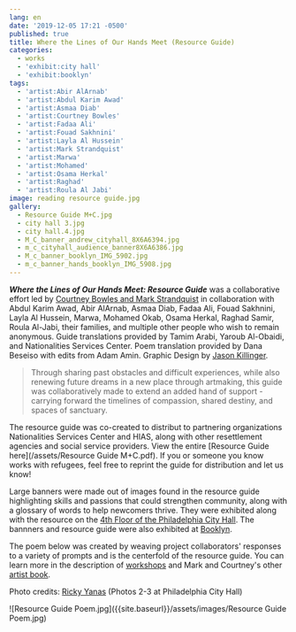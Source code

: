 ```yaml
---
lang: en
date: '2019-12-05 17:21 -0500'
published: true
title: Where the Lines of Our Hands Meet (Resource Guide)
categories:
  - works
  - 'exhibit:city hall'
  - 'exhibit:booklyn'
tags:
  - 'artist:Abir AlArnab'
  - 'artist:Abdul Karim Awad'
  - 'artist:Asmaa Diab'
  - 'artist:Courtney Bowles'
  - 'artist:Fadaa Ali'
  - 'artist:Fouad Sakhnini'
  - 'artist:Layla Al Hussein'
  - 'artist:Mark Strandquist'
  - 'artist:Marwa'
  - 'artist:Mohamed'
  - 'artist:Osama Herkal'
  - 'artist:Raghad'
  - 'artist:Roula Al Jabi'
image: reading resource guide.jpg
gallery:
  - Resource Guide M+C.jpg
  - city hall 3.jpg
  - city hall.4.jpg
  - M_C_banner_andrew_cityhall_8X6A6394.jpg
  - m_c_cityhall_audience_banner8X6A6386.jpg
  - M_c_banner_booklyn_IMG_5902.jpg
  - m_c_banner_hands_booklyn_IMG_5908.jpg
---
```

***Where the Lines of Our Hands Meet: Resource Guide*** was a collaborative effort led by [Courtney Bowles and Mark Strandquist](http://peoplespaperco-op.weebly.com/) in collaboration with Abdul Karim Awad, Abir AlArnab, Asmaa Diab, Fadaa Ali, Fouad Sakhnini, Layla Al Hussein, Marwa, Mohamed Okab, Osama Herkal, Raghad Samir, Roula Al-Jabi, their families, and multiple other people who wish to remain anonymous. Guide translations provided by Tamim Arabi, Yaroub Al-Obaidi, and Nationalities Services Center. Poem translation provided by Dana Beseiso with edits from Adam Amin. Graphic Design by [Jason Killinger](https://jasonkillinger.com/).

> Through sharing past obstacles and difficult experiences, while also renewing future dreams in a new place through artmaking, this guide was collaboratively made to extend an added hand of support - carrying forward the timelines of compassion, shared destiny, and spaces of sanctuary.

The resource guide was co-created to distribut to partnering organizations Nationalities Services Center and HIAS, along with other resettlement agencies and social service providers. View the entire [Resource Guide here](/assets/Resource Guide M+C.pdf). If you or someone you know works with refugees, feel free to reprint the guide for distribution and let us know!

Large banners were made out of images found in the resource guide highlighting skills and passions that could strengthen community, along with a glossary of words to help newcomers thrive. They were exhibited along with the resource on the [4th Floor of the Philadelphia City Hall](https://creativephl.org/). The bannners and resource guide were also exhibited at [Booklyn](http://booklyn.org/).

The poem below was created by weaving project collaborators' responses to a variety of prompts and is the centerfold of the resource guide.  You can learn more in the description of [workshops](http://fps.swarthmore.edu/workshops/workshops-from-courtney-bowles-and-mark-strandquist-people-s-paper-co-op/) and Mark and Courtney's other [artist book](http://fps.swarthmore.edu/works/exhibit:swarthmore/exhibit:city%20hall/exhibit:booklyn/where-the-lines-of-our-hands-meet-from-courtney-bowles-and-mark-strandquist/).

Photo credits: [Ricky Yanas](http://rickyyanas.com/) (Photos 2-3 at Philadelphia City Hall)


![Resource Guide Poem.jpg]({{site.baseurl}}/assets/images/Resource Guide Poem.jpg)
